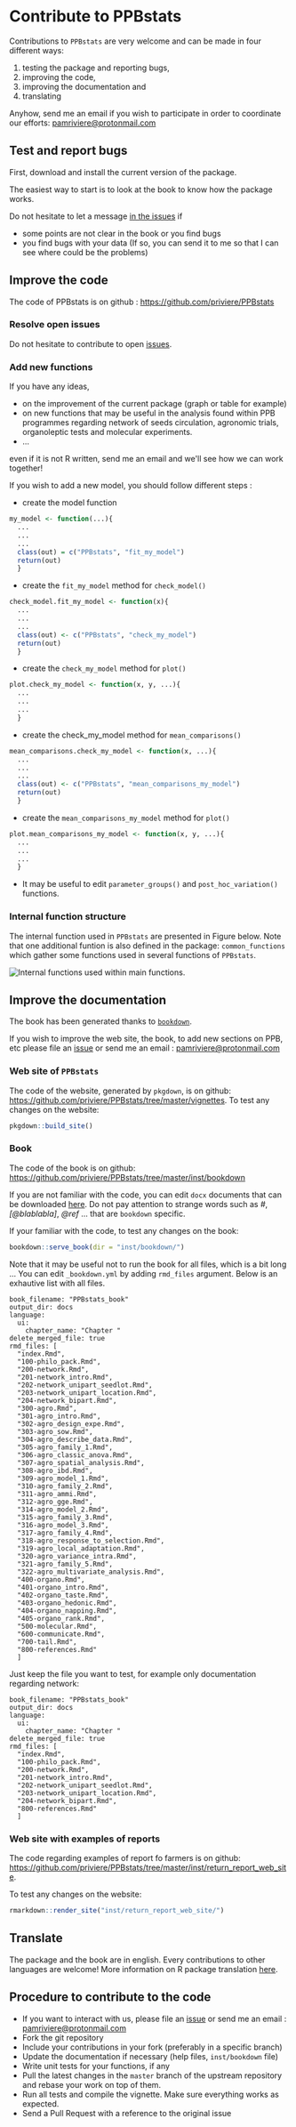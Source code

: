 # Contribute to PPBstats

Contributions to `PPBstats` are very welcome and can be made in four different ways: 

1. testing the package and reporting bugs, 
2. improving the code, 
3. improving the documentation and 
4. translating


Anyhow, send me an email if you wish to participate in order to coordinate our efforts: pamriviere@protonmail.com

## Test and report bugs

First, download and install the current version of the package.

The easiest way to start is to look at the book to know how the package works.


Do not hesitate to let a message [in the issues](https://github.com/priviere/PPBstats/issues) if

- some points are not clear in the book or you find bugs
- you find bugs with your data (If so, you can send it to me so that I can see
where could be the problems)


## Improve the code

The code of PPBstats is on github : https://github.com/priviere/PPBstats


### Resolve open issues

Do not hesitate to contribute to open [issues](https://github.com/priviere/PPBstats/issues).

### Add new functions

If you have any ideas, 

- on the improvement of the current package (graph or table for example)
- on new functions that may be useful in the analysis found within PPB programmes regarding network of seeds circulation, agronomic trials, organoleptic tests and molecular experiments.
- ...

even if it is not R written, send me an email and we'll see how we can work together!

If you wish to add a new model, you should follow different steps :

- create the model function
```R
my_model <- function(...){
  ...
  ...
  ...
  class(out) = c("PPBstats", "fit_my_model")
  return(out)
  }
```

- create the `fit_my_model` method for `check_model()`
```R
check_model.fit_my_model <- function(x){
  ...
  ...
  ...
  class(out) <- c("PPBstats", "check_my_model")
  return(out)
  }
```

- create the `check_my_model` method for `plot()`
```R
plot.check_my_model <- function(x, y, ...){
  ...
  ...
  ...
  }
```


- create the check_my_model method for `mean_comparisons()`
```R
mean_comparisons.check_my_model <- function(x, ...){
  ...
  ...
  ...
  class(out) <- c("PPBstats", "mean_comparisons_my_model")
  return(out)
  }
```

- create the `mean_comparisons_my_model` method for `plot()`
```R
plot.mean_comparisons_my_model <- function(x, y, ...){
  ...
  ...
  ...
  }
```

- It may be useful to edit `parameter_groups()` and `post_hoc_variation()` functions.

### Internal function structure

The internal function used in `PPBstats` are presented in Figure below. 
Note that one additional funtion is also defined in the package: `common_functions` which gather some functions used in several functions of `PPBstats`.


![Internal functions used within main functions.](../vignettes/figures/secondary-functions.png)


## Improve the documentation

The book has been generated thanks to [`bookdown`](https://bookdown.org/yihui/bookdown/).

If you wish to improve the web site, the book, to add new sections on PPB, etc please file an [issue](https://github.com/priviere/PPBstats/issues) or send me an email : pamriviere@protonmail.com 

### Web site of `PPBstats`
The code of the website, generated by `pkgdown`, is on github: https://github.com/priviere/PPBstats/tree/master/vignettes.
To test any changes on the website:
```R
pkgdown::build_site()
```


### Book
The code of the book is on github: https://github.com/priviere/PPBstats/tree/master/inst/bookdown

If you are not familiar with the code, you can edit `docx` documents that can be downloaded [here](https://github.com/priviere/PPBstats/releases/download/v0.26/PPBstats_book_docx.zip).
Do not pay attention to strange words such as _#_, _[@blablabla]_, _\@ref_ ... that are `bookdown` specific.

If your familiar with the code, to test any changes on the book:
```R
bookdown::serve_book(dir = "inst/bookdown/")
```

Note that it may be useful not to run the book for all files, which is a bit long ...
You can edit `_bookdown.yml` by adding `rmd_files` argument.
Below is an exhautive list with all files. 

```{yaml}
book_filename: "PPBstats_book"
output_dir: docs
language:
  ui:
    chapter_name: "Chapter "
delete_merged_file: true
rmd_files: [
  "index.Rmd",
  "100-philo_pack.Rmd",
  "200-network.Rmd",
  "201-network_intro.Rmd",
  "202-network_unipart_seedlot.Rmd",
  "203-network_unipart_location.Rmd",
  "204-network_bipart.Rmd",
  "300-agro.Rmd",
  "301-agro_intro.Rmd",
  "302-agro_design_expe.Rmd",
  "303-agro_sow.Rmd",
  "304-agro_describe_data.Rmd",
  "305-agro_family_1.Rmd",
  "306-agro_classic_anova.Rmd",
  "307-agro_spatial_analysis.Rmd",
  "308-agro_ibd.Rmd",
  "309-agro_model_1.Rmd",
  "310-agro_family_2.Rmd",
  "311-agro_ammi.Rmd",
  "312-agro_gge.Rmd",
  "314-agro_model_2.Rmd",
  "315-agro_family_3.Rmd",
  "316-agro_model_3.Rmd",
  "317-agro_family_4.Rmd",
  "318-agro_response_to_selection.Rmd",
  "319-agro_local_adaptation.Rmd",
  "320-agro_variance_intra.Rmd",
  "321-agro_family_5.Rmd",
  "322-agro_multivariate_analysis.Rmd",
  "400-organo.Rmd",
  "401-organo_intro.Rmd",
  "402-organo_taste.Rmd",
  "403-organo_hedonic.Rmd",
  "404-organo_napping.Rmd",
  "405-organo_rank.Rmd",
  "500-molecular.Rmd",
  "600-communicate.Rmd",
  "700-tail.Rmd",
  "800-references.Rmd"
  ]

```

Just keep the file you want to test, for example only documentation regarding network:

```{yaml}
book_filename: "PPBstats_book"
output_dir: docs
language:
  ui:
    chapter_name: "Chapter "
delete_merged_file: true
rmd_files: [
  "index.Rmd",
  "100-philo_pack.Rmd",
  "200-network.Rmd",
  "201-network_intro.Rmd",
  "202-network_unipart_seedlot.Rmd",
  "203-network_unipart_location.Rmd",
  "204-network_bipart.Rmd",
  "800-references.Rmd"
  ]
```


### Web site with examples of reports
The code regarding examples of report fo farmers is on github: 
https://github.com/priviere/PPBstats/tree/master/inst/return_report_web_site.

To test any changes on the website:
```R
rmarkdown::render_site("inst/return_report_web_site/")
```


## Translate

The package and the book are in english. 
Every contributions to other languages are welcome!
More information on R package translation [here](http://developer.r-project.org/Translations30.html).


## Procedure to contribute to the code

- If you want to interact with us, please file an [issue](https://github.com/priviere/PPBstats/issues) or send me an email : pamriviere@protonmail.com
- Fork the git repository
- Include your contributions in your fork (preferably in a specific branch)
- Update the documentation if necessary (help files, `inst/bookdown` file)
- Write unit tests for your functions, if any
- Pull the latest changes in the `master` branch of the upstream repository and rebase your work on top of them.
- Run all tests and compile the vignette. Make sure everything works as
expected.
- Send a Pull Request with a reference to the original issue



